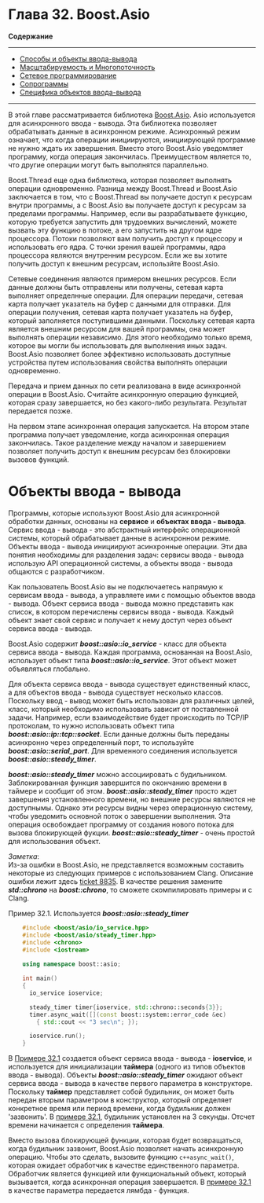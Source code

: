 # Глава 32. Boost.Asio

**Содержание**

<hr>

+ [Способы и объекты ввода-вывода](#ioservices)  
+ [Масштабируемость и Многопоточность](#threads)  
+ [Сетевое программирование](#network)  
+ [Сопрограммы](#coroutines)  
+ [Специфика объектов ввода-вывода](#iospecific)  

<hr>

В этой главе рассматривается библиотека [Boost.Asio](http://www.boost.org/doc/libs/1_62_0/doc/html/boost_asio.html). Asio используется для асинхронного ввода - вывода. Эта библиотека позволяет обрабатывать данные в асинхронном режиме. Асинхронный режим означает, что когда операции инициируются, инициирующей программе не нужно ждать их завершения. Вместо этого Boost.Asio уведомляет программу, когда операция закончилась. Преимуществом является то, что другие операции могут быть выполнятся параллельно.  

Boost.Thread еще одна библиотека, которая позволяет выполнять операции одновременно. Разница между Boost.Thread и Boost.Asio заключается в том, что с Boost.Thread вы получаете доступ к ресурсам внутри программы, а с Boost.Asio вы получаете доступ к ресурсам за пределами программы. Например, если вы разрабатываете функцию, которую требуется запустить для трудоемких вычислений, можете вызвать эту функцию в потоке, а его запустить на другом ядре процессора. Потоки позволяют вам получить доступ к процессору и использовать его ядра. С точки зрения вашей программы, ядра процессора являются внутренним ресурсом. Если же вы хотите получить доступ к внешним ресурсам, использйте Boost.Asio.  

Сетевые соединения являются примером внешних ресурсов. Если данные должны быть отправлены или получены, сетевая карта выполняет определнные операции. Для операции передачи, сетевая карта получает указатель на буфер с данными для отправки. Для операции получения, сетевая карта получает указатель на буфер, который заполняется поступившими данными. Поскольку сетевая карта является внешним ресурсом для вашей программы, она может выполнять операции независимо. Для этого необходимо только время, которое вы могли бы использовать для выполнения иных задач. Boost.Asio позволяет более эффективно использовать доступные устройства путем использования свойства выполнять операции одновременно.  

Передача и прием данных по сети реализована в виде асинхронной операции в Boost.Asio. Считайте асинхронную операцию функцией, которая сразу завершается, но без какого-либо результата. Результат передается позже.  

На первом этапе асинхронная операция запускается. На втором этапе программа получает уведомление, когда асинхронная операция закончилась. Такое разделение между началом и завершением позволяет получить доступ к внешним ресурсам без блокировки вызовов функций. 

<a name="ioservices"></a>
# Объекты ввода - вывода

Программы, которые используют Boost.Asio для асинхронной обработки данных, основаны на **сервисе** и **объектах ввода - вывода**. Сервис ввода - вывода - это абстрактный интерфейс операционной системы, который обрабатывает данные в асинхронном режиме. Объекты ввода - вывода инициируют асинхронные операции. Эти два понятия необходимы для разделения задач: сервисы ввода - вывода использую API операционной системы, а объекты ввода - вывода общаются с разработчиком.

Как пользователь Boost.Asio вы не подключаетесь напрямую к сервисам ввода - вывода, а управляете ими с помощью объектов ввода - вывода. Объект сервиса ввода - вывода можно представить как список, в котором перечислены сервисы ввода - вывода. Каждый объект знает свой сервис и получает к нему доступ через объект сервиса ввода - вывода.

Boost.Asio содержит ***boost::asio::io_service*** - класс для объекта сервиса ввода - вывода. Каждая программа, основанная на Boost.Asio, использует объект типа ***boost::asio::io_service***. Этот объект может объявляться глобально.

Для объекта сервиса ввода - вывода существует единственный класс, а для объектов ввода - вывода существует несколько классов. Поскольку ввод - вывод может быть использован для различных целей, класс, который необходимо использовать зависит от поставленной задачи. Например, если взаимодействие будет происходить по TCP/IP протоколам, то нужно использовать объект типа ***boost::asio::ip::tcp::socket***. Если данные должны быть переданы асинхронно через определенный порт, то используйте  ***boost::asio::serial_port***. Для временного соединения используется ***boost::asio::steady_timer***. 

***boost::asio::steady_timer*** можно ассоциировать с будильником. Заблокированная функция завершится по окончанию времени в таймере и сообщит об этом. ***boost::asio::steady_timer*** просто ждет завершения установленного времени, но внешние ресурсы являются не доступнымы. Однако эти ресурсы видны через операционную систему, чтобы уведомить основной поток о завершении выполнения. Эта операция освобождает программу от создания нового потока для вызова блокирующей фукции. ***boost::asio::steady_timer*** - очень простой для использования объект. 

*Заметка*:  
Из-за ошибки в Boost.Asio, не представляется возможным составить некоторые из следующих примеров с использованием Clang. Описание ошибки лежит здесь [ticket 8835](https://svn.boost.org/trac/boost/ticket/8835). В качестве решения замените ***std::chrono*** на ***boost::chrono***, то сможете скомпилировать примеры и с Clang.

<a name="example321"></a>
Пример 32.1. Используется ***boost::asio::steady_timer***

```c++
    #include <boost/asio/io_service.hpp>
    #include <boost/asio/steady_timer.hpp>
    #include <chrono>
    #include <iostream>
    
    using namespace boost::asio;

    int main()
    {
      io_service ioservice;

      steady_timer timer{ioservice, std::chrono::seconds{3}};
      timer.async_wait([](const boost::system::error_code &ec)
        { std::cout << "3 sec\n"; });

      ioservice.run();
    }
```

В [Примере 32.1](#example321) создается объект сервиса ввода - вывода - **ioservice**, и используется для инициализации **таймера** (одного из типов объектов ввода - вывода). Объекты ***boost::asio::steady_timer*** ожидают объект сервиса ввода - вывода в качестве первого параметра в конструкторе. Поскольку **таймер** представляет собой будильник, он может быть передан вторым параметром в конструктор, который определяет конкретное время или период времени, когда будильник должен 'зазвонить'. В [примере 32.1](#example321), будильник установлен на 3 секунды. Отсчет времени начинается с определения **таймера**.

Вместо вызова блокирующей функции, которая будет возвращаться, когда будильник зазвонит, Boost.Asio позволяет начать асинхронную операцию. Чтобы это сделать, вызовите функцию ```с++async_wait()```, которая ожидает обработчик в качестве единственного параметра. Обработчик является функцией или функциональный объект, который вызывается, когда асинхронная операция завершается. В [примере 32.1](#example321) в качестве параметра передается лямбда - функция.

